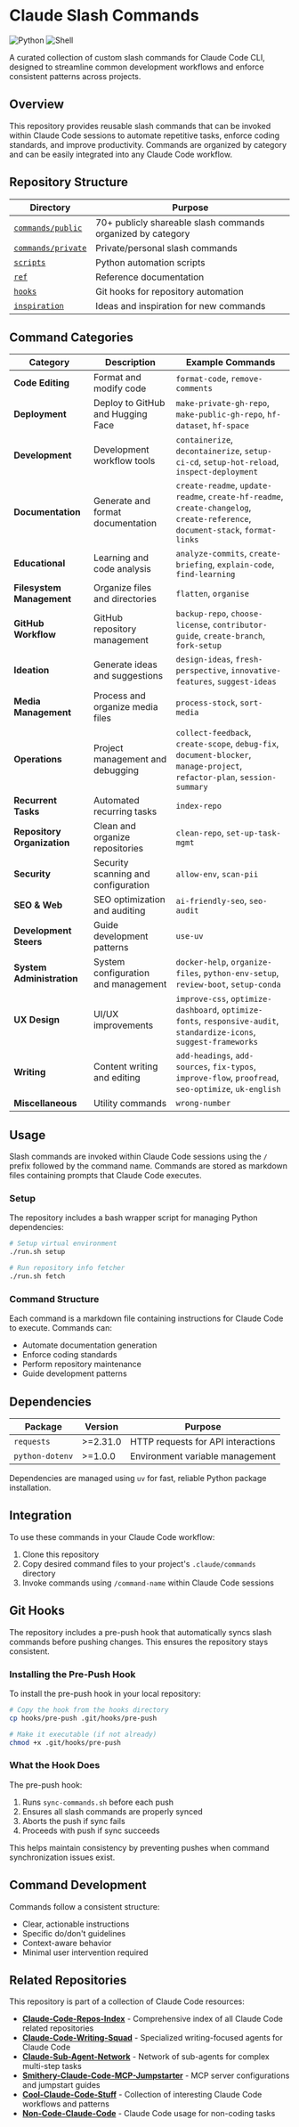 # Claude Slash Commands

![Python](https://img.shields.io/badge/python-3.8+-blue.svg)
![Shell](https://img.shields.io/badge/shell-bash-green.svg)

A curated collection of custom slash commands for Claude Code CLI, designed to streamline common development workflows and enforce consistent patterns across projects.

## Overview

This repository provides reusable slash commands that can be invoked within Claude Code sessions to automate repetitive tasks, enforce coding standards, and improve productivity. Commands are organized by category and can be easily integrated into any Claude Code workflow.

## Repository Structure

| Directory | Purpose |
|-----------|---------|
| [`commands/public`](commands/public) | 70+ publicly shareable slash commands organized by category |
| [`commands/private`](commands/private) | Private/personal slash commands |
| [`scripts`](scripts) | Python automation scripts |
| [`ref`](ref) | Reference documentation |
| [`hooks`](hooks) | Git hooks for repository automation |
| [`inspiration`](inspiration) | Ideas and inspiration for new commands |

## Command Categories

| Category | Description | Example Commands |
|----------|-------------|------------------|
| **Code Editing** | Format and modify code | `format-code`, `remove-comments` |
| **Deployment** | Deploy to GitHub and Hugging Face | `make-private-gh-repo`, `make-public-gh-repo`, `hf-dataset`, `hf-space` |
| **Development** | Development workflow tools | `containerize`, `decontainerize`, `setup-ci-cd`, `setup-hot-reload`, `inspect-deployment` |
| **Documentation** | Generate and format documentation | `create-readme`, `update-readme`, `create-hf-readme`, `create-changelog`, `create-reference`, `document-stack`, `format-links` |
| **Educational** | Learning and code analysis | `analyze-commits`, `create-briefing`, `explain-code`, `find-learning` |
| **Filesystem Management** | Organize files and directories | `flatten`, `organise` |
| **GitHub Workflow** | GitHub repository management | `backup-repo`, `choose-license`, `contributor-guide`, `create-branch`, `fork-setup` |
| **Ideation** | Generate ideas and suggestions | `design-ideas`, `fresh-perspective`, `innovative-features`, `suggest-ideas` |
| **Media Management** | Process and organize media files | `process-stock`, `sort-media` |
| **Operations** | Project management and debugging | `collect-feedback`, `create-scope`, `debug-fix`, `document-blocker`, `manage-project`, `refactor-plan`, `session-summary` |
| **Recurrent Tasks** | Automated recurring tasks | `index-repo` |
| **Repository Organization** | Clean and organize repositories | `clean-repo`, `set-up-task-mgmt` |
| **Security** | Security scanning and configuration | `allow-env`, `scan-pii` |
| **SEO & Web** | SEO optimization and auditing | `ai-friendly-seo`, `seo-audit` |
| **Development Steers** | Guide development patterns | `use-uv` |
| **System Administration** | System configuration and management | `docker-help`, `organize-files`, `python-env-setup`, `review-boot`, `setup-conda` |
| **UX Design** | UI/UX improvements | `improve-css`, `optimize-dashboard`, `optimize-fonts`, `responsive-audit`, `standardize-icons`, `suggest-frameworks` |
| **Writing** | Content writing and editing | `add-headings`, `add-sources`, `fix-typos`, `improve-flow`, `proofread`, `seo-optimize`, `uk-english` |
| **Miscellaneous** | Utility commands | `wrong-number` |

## Usage

Slash commands are invoked within Claude Code sessions using the `/` prefix followed by the command name. Commands are stored as markdown files containing prompts that Claude Code executes.

### Setup

The repository includes a bash wrapper script for managing Python dependencies:

```bash
# Setup virtual environment
./run.sh setup

# Run repository info fetcher
./run.sh fetch
```

### Command Structure

Each command is a markdown file containing instructions for Claude Code to execute. Commands can:
- Automate documentation generation
- Enforce coding standards
- Perform repository maintenance
- Guide development patterns

## Dependencies

| Package | Version | Purpose |
|---------|---------|---------|
| `requests` | >=2.31.0 | HTTP requests for API interactions |
| `python-dotenv` | >=1.0.0 | Environment variable management |

Dependencies are managed using `uv` for fast, reliable Python package installation.

## Integration

To use these commands in your Claude Code workflow:

1. Clone this repository
2. Copy desired command files to your project's `.claude/commands` directory
3. Invoke commands using `/command-name` within Claude Code sessions

## Git Hooks

The repository includes a pre-push hook that automatically syncs slash commands before pushing changes. This ensures the repository stays consistent.

### Installing the Pre-Push Hook

To install the pre-push hook in your local repository:

```bash
# Copy the hook from the hooks directory
cp hooks/pre-push .git/hooks/pre-push

# Make it executable (if not already)
chmod +x .git/hooks/pre-push
```

### What the Hook Does

The pre-push hook:
1. Runs `sync-commands.sh` before each push
2. Ensures all slash commands are properly synced
3. Aborts the push if sync fails
4. Proceeds with push if sync succeeds

This helps maintain consistency by preventing pushes when command synchronization issues exist.

## Command Development

Commands follow a consistent structure:
- Clear, actionable instructions
- Specific do/don't guidelines
- Context-aware behavior
- Minimal user intervention required

## Related Repositories

This repository is part of a collection of Claude Code resources:

- **[Claude-Code-Repos-Index](https://github.com/danielrosehill/Claude-Code-Repos-Index)** - Comprehensive index of all Claude Code related repositories
- **[Claude-Code-Writing-Squad](https://github.com/danielrosehill/Claude-Code-Writing-Squad)** - Specialized writing-focused agents for Claude Code
- **[Claude-Sub-Agent-Network](https://github.com/danielrosehill/Claude-Sub-Agent-Network)** - Network of sub-agents for complex multi-step tasks
- **[Smithery-Claude-Code-MCP-Jumpstarter](https://github.com/danielrosehill/Smithery-Claude-Code-MCP-Jumpstarter)** - MCP server configurations and jumpstart guides
- **[Cool-Claude-Code-Stuff](https://github.com/danielrosehill/Cool-Claude-Code-Stuff)** - Collection of interesting Claude Code workflows and patterns
- **[Non-Code-Claude-Code](https://github.com/danielrosehill/Non-Code-Claude-Code)** - Claude Code usage for non-coding tasks